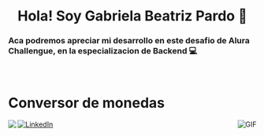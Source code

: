 
<h1 align="center">Hola! Soy Gabriela Beatriz Pardo 👋 </h1>

### Aca podremos apreciar mi desarrollo en este desafio de Alura Challengue, en la especializacion de Backend :computer:
<br />

#  Conversor de monedas

<img align="left" src="https://github.com/anathayna/anathayna/blob/master/assets/pusheencode.gif"/>



 <img align="right" alt="GIF" src="https://media.giphy.com/media/13HgwGsXF0aiGY/giphy.gif" />




<a href="https://www.linkedin.com/in/gabriela-beatriz-pardo/" target="_blank"><img src="https://img.shields.io/badge/LinkedIn-%230077B5.svg?&style=flat-square&logo=linkedin&logoColor=white" alt="LinkedIn"></a>
